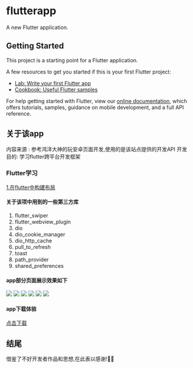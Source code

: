 # flutterapp

A new Flutter application.

## Getting Started

This project is a starting point for a Flutter application.

A few resources to get you started if this is your first Flutter project:

- [Lab: Write your first Flutter app](https://flutter.dev/docs/get-started/codelab)
- [Cookbook: Useful Flutter samples](https://flutter.dev/docs/cookbook)

For help getting started with Flutter, view our
[online documentation](https://flutter.dev/docs), which offers tutorials,
samples, guidance on mobile development, and a full API reference.
##  关于该app
内容来源 : 参考鸿洋大神的玩安卓页面开发,使用的是该站点提供的开发API
开发目的: 学习flutter跨平台开发框架

### Flutter学习

[1.在flutter中构建布局](https://flutterchina.club/tutorials/layout/#approach)

#### 关于该项中用到的一些第三方库

1. flutter_swiper
2. flutter_webview_plugin
3. dio
4. dio_cookie_manager
5. dio_http_cache
6. pull_to_refresh
7. toast
8. path_provider
9. shared_preferences

#### app部分页面展示效果如下
<img src="images/share/show01.png">
<img src="images/share/show02.png">
<img src="images/share/show03.png">
<img src="images/share/show04.png">
<img src="images/share/show05.png">
<img src="images/share/show06.png">


#### app下载体验
[点击下载](https://www.pgyer.com/IrUX)


## 结尾
借鉴了不好开发者作品和思想,在此表以感谢!🙏🙏
